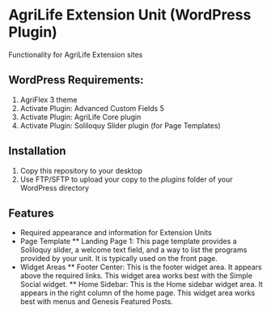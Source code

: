 # AgriLife Extension Unit (WordPress Plugin)
Functionality for AgriLife Extension sites

## WordPress Requirements:
1. AgriFlex 3 theme
2. Activate Plugin: Advanced Custom Fields 5
3. Activate Plugin: AgriLife Core plugin
4. Activate Plugin: Soliloquy Slider plugin (for Page Templates)

## Installation
1. Copy this repository to your desktop
2. Use FTP/SFTP to upload your copy to the *plugins* folder of your WordPress directory

## Features
* Required appearance and information for Extension Units
* Page Template
** Landing Page 1: This page template provides a Soliloquy slider, a welcome text field, and a way to list the programs provided by your unit. It is typically used on the front page.
* Widget Areas
** Footer Center: This is the footer widget area. It appears above the required links. This widget area works best with the Simple Social widget.
** Home Sidebar: This is the Home sidebar widget area. It appears in the right column of the home page. This widget area works best with menus and Genesis Featured Posts.
